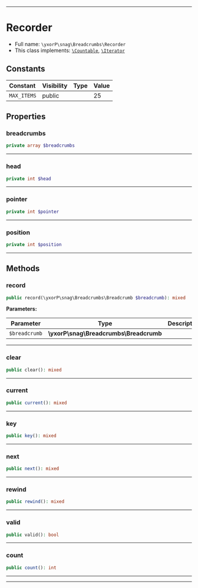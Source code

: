 ***

# Recorder





* Full name: `\yxorP\snag\Breadcrumbs\Recorder`
* This class implements:
[`\Countable`](../../../Countable.md), [`\Iterator`](../../../Iterator.md)


## Constants

| Constant | Visibility | Type | Value |
|:---------|:-----------|:-----|:------|
|`MAX_ITEMS`|public| |25|

## Properties


### breadcrumbs



```php
private array $breadcrumbs
```






***

### head



```php
private int $head
```






***

### pointer



```php
private int $pointer
```






***

### position



```php
private int $position
```






***

## Methods


### record



```php
public record(\yxorP\snag\Breadcrumbs\Breadcrumb $breadcrumb): mixed
```








**Parameters:**

| Parameter | Type | Description |
|-----------|------|-------------|
| `$breadcrumb` | **\yxorP\snag\Breadcrumbs\Breadcrumb** |  |




***

### clear



```php
public clear(): mixed
```











***

### current



```php
public current(): mixed
```











***

### key



```php
public key(): mixed
```











***

### next



```php
public next(): mixed
```











***

### rewind



```php
public rewind(): mixed
```











***

### valid



```php
public valid(): bool
```











***

### count



```php
public count(): int
```











***


***

